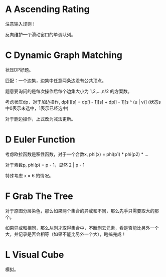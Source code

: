 # A Ascending Rating

注意输入规则！

反向维护一个滑动窗口的单调队列。

# C Dynamic Graph Matching

状压DP好题。

匹配：一个边集，边集中任意两条边没有公共顶点。

题意要询问的是每次操作后每个边集大小为 1,2,...,n/2 的方案数。

考虑状压dp，对于加边操作, dp\[i][s] = dp\[i - 1][s] + dp\[i - 1][s ^ (u | v)] (状态s中0表示未选中，1表示已经选中)

对于删边操作，上式改为减法更新。

# D Euler Function

考虑欧拉函数是积性函数，对于一个合数x, phi(x) = phi(p1) * phi(p2) * ...

对于素数p, phi(p) = p - 1，显然 2 | p - 1

特殊考虑 x = 6 的情况。

# F Grab The Tree

对于原图分层染色，那么如果两个集合的异或和不同，那么先手只需要取大的那个。

如果异或和相同，那么从刚才取得集合中，不断删去元素，看是否能比另外一个大，并记录是否会相等（如果不能比另外一个大），瞎搞完成！

# L Visual Cube

模拟。